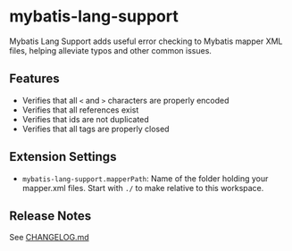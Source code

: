 # mybatis-lang-support
Mybatis Lang Support adds useful error checking to Mybatis mapper XML files, helping alleviate typos and other common issues.

## Features
* Verifies that all `<` and `>` characters are properly encoded
* Verifies that all references exist
* Verifies that ids are not duplicated
* Verifies that all tags are properly closed

## Extension Settings
* `mybatis-lang-support.mapperPath`: Name of the folder holding your mapper.xml files. Start with `./` to make relative to this workspace.

## Release Notes
See [CHANGELOG.md](./CHANGELOG.md)
